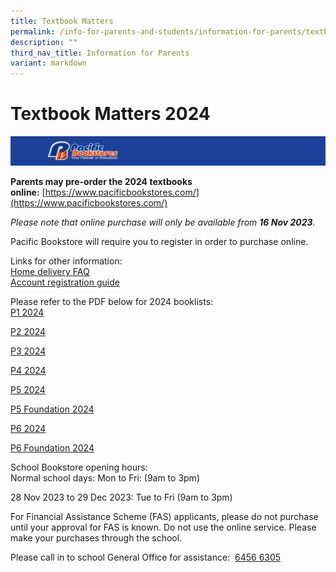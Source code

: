 ```yaml
---
title: Textbook Matters
permalink: /info-for-parents-and-students/information-for-parents/textbook-matters/
description: ""
third_nav_title: Information for Parents
variant: markdown
---
```

# **Textbook Matters 2024**

![](/images/Capture6.png)

**Parents may pre-order the 2024 textbooks online:** [https://www.pacificbookstores.com/](https://www.pacificbookstores.com/)  

_Please note that online purchase will only be available from **16 Nov 2023**._   
  
Pacific Bookstore will require you to register in order to purchase online.  
  
Links for other information:  
[Home delivery FAQ](https://www.pacificbookstores.com/home-delivery-faq)  
[Account registration guide](https://www.pacificbookstores.com/account-registration-guide)

Please refer to the PDF below for 2024 booklists:   
[P1 2024](/files/Textbook%20Matters%202024/p1%202024.pdf)

[P2 2024](/files/Textbook%20Matters%202024/p2%202024.pdf)

[P3 2024](/files/Textbook%20Matters%202024/p3%202024.pdf)

[P4 2024](/files/Textbook%20Matters%202024/p4%202024.pdf)

[P5 2024](/files/Textbook%20Matters%202024/p5%202024.pdf)

[P5 Foundation 2024](/files/Textbook%20Matters%202024/p5%20foundation%202024.pdf)

[P6 2024](/files/Textbook%20Matters%202024/p6%202024.pdf)

[P6 Foundation 2024](/files/Textbook%20Matters%202024/p6%20foundation%202024.pdf)

School Bookstore opening hours:  
Normal school days:
Mon to Fri: (9am to 3pm)

28 Nov 2023 to 29 Dec 2023: Tue to Fri (9am to 3pm)
  
For Financial Assistance Scheme (FAS) applicants, please do not purchase until your approval for FAS is known. Do not use the online service. Please make your purchases through the school.

Please call in to school General Office for assistance:  [6456 6305](https://www.google.com/search?q=jing+shan+primary+school&rlz=1C1GCEA_enSG965SG965&oq=jing+shan+&aqs=chrome.0.69i59j46i175i199i512j69i57j0i457i512j0i512j69i60l3.4118j0j7&sourceid=chrome&ie=UTF-8#)